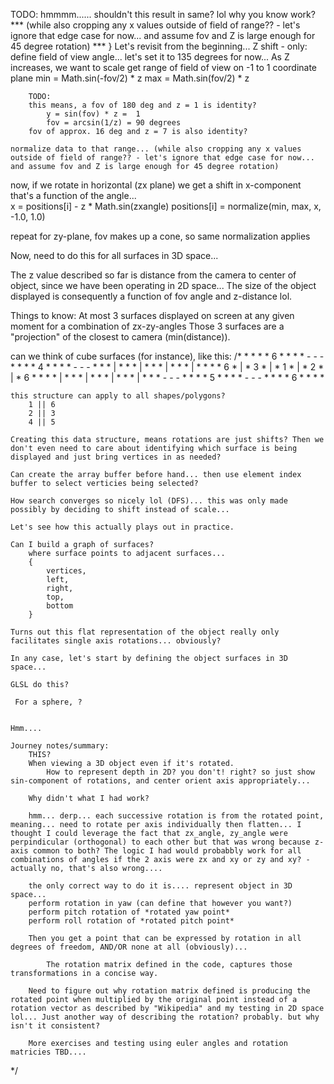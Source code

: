 TODO: hmmmm...... shouldn't this result in same? lol why you know work?
	*** (while also cropping any x values outside of field of range?? - let's ignore that edge case for now... and assume fov and Z is large enough for 45 degree rotation) ***
}
 Let's revisit from the beginning...
 Z shift - only:
 define field of view angle... let's set it to 135 degrees for now...
 As Z increases, we want to scale
	get range of field of view on -1 to 1 coordinate plane 
		min = Math.sin(-fov/2) * z
		max = Math.sin(fov/2) * z

		TODO:
		this means, a fov of 180 deg and z = 1 is identity?
			y = sin(fov) * z =  1
			fov = arcsin(1/z) = 90 degrees
		fov of approx. 16 deg and z = 7 is also identity?

 	normalize data to that range... (while also cropping any x values outside of field of range?? - let's ignore that edge case for now... and assume fov and Z is large enough for 45 degree rotation)
			
 now, if we rotate in horizontal (zx plane) we get a shift in x-component that's a function of the angle...			
	x = positions[i] - z * Math.sin(zxangle)
  positions[i] = normalize(min, max, x, -1.0, 1.0)

 repeat for zy-plane, fov makes up a cone, so same normalization applies
 

 Now, need to do this for all surfaces in 3D space...

 The z value described so far is distance from the camera to center of object, since we have been operating in 2D space... 
	The size of the object displayed is consequently a function of fov angle and z-distance lol.
	

 Things to know:
	At most 3 surfaces displayed on screen at any given moment for a combination of zx-zy-angles
	Those 3 surfaces are a "projection" of the closest to camera (min(distance)).
 	

 can we think of cube surfaces (for instance), like this:
/*
					* * *
					* 6 *
					* * *
					- - -
					* * *
					* 4 *
					* * * 
					- - -
	* * * |	* * * | * * * | * * * | * * *
	* 6 * |	* 3 * | * 1 * | * 2 * | * 6 *
	* * * |	* * * | * * * | * * * | * * *
					- - -
					* * *
					* 5 *
					* * * 
					- - -
					* * *
					* 6 *
					* * *
					
	this structure can apply to all shapes/polygons?
		1 || 6
		2 || 3
		4 || 5
		
	Creating this data structure, means rotations are just shifts? Then we don't even need to care about identifying which surface is being displayed and just bring vertices in as needed?
	
	Can create the array buffer before hand... then use element index buffer to select verticies being selected?
	
	How search converges so nicely lol (DFS)... this was only made possibly by deciding to shift instead of scale...
	
	Let's see how this actually plays out in practice.
	
	Can I build a graph of surfaces?
		where surface points to adjacent surfaces...
		{
			vertices,
			left,
			right,
			top,
			bottom
		}
		
	Turns out this flat representation of the object really only facilitates single axis rotations... obviously? 
	
	In any case, let's start by defining the object surfaces in 3D space...
		
	GLSL do this?
	
	 For a sphere, ?
	 
	 
	Hmm....
	
	Journey notes/summary:
		THIS?
		When viewing a 3D object even if it's rotated.
			How to represent depth in 2D? you don't! right? so just show sin-component of rotations, and center orient axis appropriately... 
		
		Why didn't what I had work?
		
		hmm... derp... each successive rotation is from the rotated point, meaning... need to rotate per axis individually then flatten... I thought I could leverage the fact that zx_angle, zy_angle were perpindicular (orthogonal) to each other but that was wrong because z-axis common to both? The logic I had would probabbly work for all combinations of angles if the 2 axis were zx and xy or zy and xy? - actually no, that's also wrong.... 
		
		the only correct way to do it is.... represent object in 3D space...
		perform rotation in yaw (can define that however you want?)
		perform pitch rotation of *rotated yaw point*
		perform roll rotation of *rotated pitch point*
		
		Then you get a point that can be expressed by rotation in all degrees of freedom, AND/OR none at all (obviously)...

			The rotation matrix defined in the code, captures those transformations in a concise way.

		Need to figure out why rotation matrix defined is producing the rotated point when multiplied by the original point instead of a rotation vector as described by "Wikipedia" and my testing in 2D space lol... Just another way of describing the rotation? probably. but why isn't it consistent?
		
		More exercises and testing using euler angles and rotation matricies TBD....
*/		    
